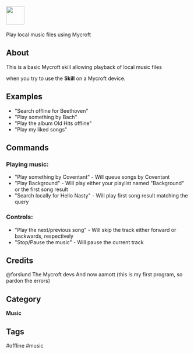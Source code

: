 # <img src='' card_color='#40db60' width='50' height='50' style='vertical-align:bottom'/>
Play local music files using Mycroft

## About
This is a basic Mycroft skill allowing playback of local music files

when you try to use the **Skill** on a Mycroft device.

## Examples
* "Search offline for Beethoven"
* "Play something by Bach"
* "Play the album Old Hits offline"
* "Play my liked songs"

## Commands

### Playing music:

* "Play something by Coventant" - Will queue songs by Coventant
* "Play Background" - Will play either your playlist named "Background" or the first song result
* "Search locally for Hello Nasty" - Will play first song result matching the query

### Controls:
* "Play the next/previous song" - Will skip the track either forward or backwards, respectively
* "Stop/Pause the music" - Will pause the current track

## Credits
@forslund
The Mycroft devs
And now aamott (this is my first program, so pardon the errors)

## Category
**Music**

## Tags
#offline
#music
